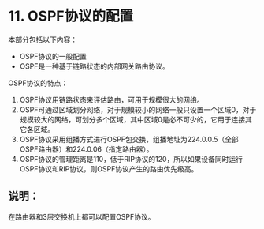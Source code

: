 # 11. OSPF协议的配置

本部分包括以下内容：

* OSPF协议的一般配置
* OSPF是一种基于链路状态的内部网关路由协议。

OSPF协议的特点：

1. OSPF协议用链路状态来评估路由，可用于规模很大的网络。
2. OSPF可通过区域划分网络，对于规模较小的网络一般只设置一个区域0，对于规模较大的网络，可划分多个区域，其中区域0是必不可少的，它用于连接其它各区域。
3. OSPF协议采用组播方式进行OSPF包交换，组播地址为224.0.0.5（全部OSPF路由器）和224.0.06（指定路由器）。
4. OSPF协议的管理距离是110，低于RIP协议的120，所以如果设备同时运行OSPF协议和RIP协议，则OSPF协议产生的路由优先级高。

## 说明：

在路由器和3层交换机上都可以配置OSPF协议。

